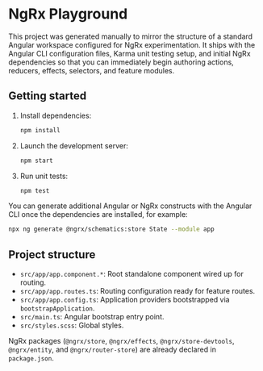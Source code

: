 # NgRx Playground

This project was generated manually to mirror the structure of a standard Angular workspace configured for NgRx experimentation. It ships with the Angular CLI configuration files, Karma unit testing setup, and initial NgRx dependencies so that you can immediately begin authoring actions, reducers, effects, selectors, and feature modules.

## Getting started

1. Install dependencies:
   ```bash
   npm install
   ```
2. Launch the development server:
   ```bash
   npm start
   ```
3. Run unit tests:
   ```bash
   npm test
   ```

You can generate additional Angular or NgRx constructs with the Angular CLI once the dependencies are installed, for example:

```bash
npx ng generate @ngrx/schematics:store State --module app
```

## Project structure

- `src/app/app.component.*`: Root standalone component wired up for routing.
- `src/app/app.routes.ts`: Routing configuration ready for feature routes.
- `src/app/app.config.ts`: Application providers bootstrapped via `bootstrapApplication`.
- `src/main.ts`: Angular bootstrap entry point.
- `src/styles.scss`: Global styles.

NgRx packages (`@ngrx/store`, `@ngrx/effects`, `@ngrx/store-devtools`, `@ngrx/entity`, and `@ngrx/router-store`) are already declared in `package.json`.
